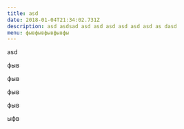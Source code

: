 ```yaml
---
title: asd
date: 2018-01-04T21:34:02.731Z
description: asd asdsad asd asd asd asd asd asd as dasd
menu: фывфывфывфывфы
---
```

asd

фыв

фыв

фыв

фыв

ыфв
